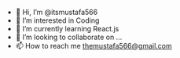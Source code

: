- 👋 Hi, I’m @itsmustafa566
- 👀 I’m interested in Coding
- 🌱 I’m currently learning React.js
- 💞️ I’m looking to collaborate on ...
- 📫 How to reach me themustafa566@gmail.com

<!---
itsmustafa566/itsmustafa566 is a ✨ special ✨ repository because its `README.md` (this file) appears on your GitHub profile.
You can click the Preview link to take a look at your changes.
--->
